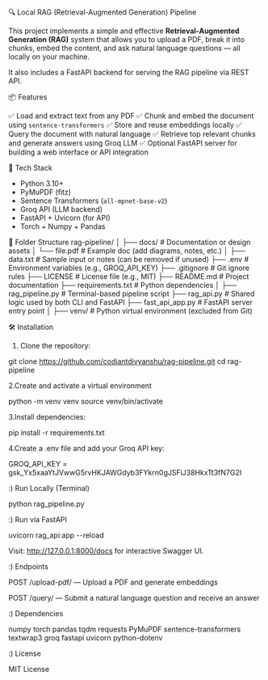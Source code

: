 🔍 Local RAG (Retrieval-Augmented Generation) Pipeline

This project implements a simple and effective **Retrieval-Augmented Generation (RAG)** system that allows you to upload a PDF, break it into chunks, embed the content, and ask natural language questions — all locally on your machine.

It also includes a FastAPI backend for serving the RAG pipeline via REST API.



📦 Features

 ✅ Load and extract text from any PDF
 ✅ Chunk and embed the document using `sentence-transformers`
 ✅ Store and reuse embeddings locally
 ✅ Query the document with natural language
 ✅ Retrieve top relevant chunks and generate answers using Groq LLM
 ✅ Optional FastAPI server for building a web interface or API integration


🧠 Tech Stack

- Python 3.10+
- PyMuPDF (fitz)
- Sentence Transformers (`all-mpnet-base-v2`)
- Groq API (LLM backend)
- FastAPI + Uvicorn (for API)
- Torch + Numpy + Pandas

📂 Folder Structure
rag-pipeline/
│
├── docs/                      # Documentation or design assets
│   └── file.pdf               # Example doc (add diagrams, notes, etc.)
│
├── data.txt                   # Sample input or notes (can be removed if unused)
├── .env                       # Environment variables (e.g., GROQ_API_KEY)
├── .gitignore                 # Git ignore rules
├── LICENSE                    # License file (e.g., MIT)
├── README.md                  # Project documentation
├── requirements.txt           # Python dependencies
│
├── rag_pipeline.py            # Terminal-based pipeline script
├── rag_api.py                 # Shared logic used by both CLI and FastAPI
├── fast_api_app.py            # FastAPI server entry point
│
├── venv/                      # Python virtual environment (excluded from Git)



🛠️ Installation

1. Clone the repository:

git clone https://github.com/codiantdivyanshu/rag-pipeline.git
cd rag-pipeline

2.Create and activate a virtual environment  

python -m venv venv
source venv/bin/activate 

3.Install dependencies:

pip install -r requirements.txt

4.Create a .env file and add your Groq API key:

GROQ_API_KEY = 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

 
:) Run Locally (Terminal)

   python rag_pipeline.py 
   
 :) Run via FastAPI

   uvicorn rag_api:app --reload

   Visit: http://127.0.0.1:8000/docs for interactive Swagger UI.

:) Endpoints

POST /upload-pdf/ — Upload a PDF and generate embeddings

POST /query/ — Submit a natural language question and receive an answer

:) Dependencies 

numpy
torch
pandas
tqdm
requests
PyMuPDF
sentence-transformers
textwrap3
groq
fastapi
uvicorn
python-dotenv

:) License
 
 MIT License

